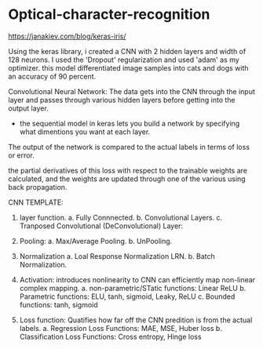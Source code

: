 # Optical-character-recognition
https://janakiev.com/blog/keras-iris/

Using the keras library, i created a CNN with 2 hidden layers and width of 128 neurons. I used the 'Dropout' regularization  and used 'adam' as my optimizer. this model differentiated image samples into cats and dogs with an accuracy of 90 percent.

Convolutional Neural Network: 
The data gets into the CNN through the input layer and passes through various hidden layers before getting into the output layer.
  - the sequential model in keras lets you build a network by specifying what dimentions you want at each layer.
  
The output of the network is compared to the actual labels in terms of loss or error. 

the partial derivatives of this loss with respect to the trainable weights are calculated, and the weights are updated through one of the various using back propagation.

CNN TEMPLATE: 
1. layer function.
    a. Fully Connnected.
    b. Convolutional Layers.
    c. Tranposed Convolutional (DeConvolutional) Layer: 
2. Pooling: 
    a. Max/Average Pooling.
    b. UnPooling.
3. Normalization
    a. Loal Response Normalization LRN.
    b. Batch Normalization.

4. Activation: introduces nonlinearity to CNN can efficiently map non-linear complex mapping.
    a. non-parametric/STatic functions: Linear ReLU
    b. Parametric functions: ELU, tanh, sigmoid, Leaky, ReLU
    c. Bounded functions: tanh, sigmoid
    
5. Loss function: Quatifies how far off the CNN predition is from the actual labels.
    a. Regression Loss Functions: MAE, MSE, Huber loss
    b. Classification Loss Functions: Cross entropy, Hinge loss
